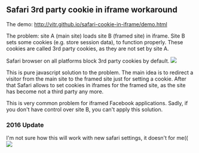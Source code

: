 ## Safari 3rd party cookie in iframe workaround

The demo: http://vitr.github.io/safari-cookie-in-iframe/demo.html


The problem: site A (main site) loads site B (framed site) in iframe. Site B sets some cookies (e.g. store session data), to function properly.
These cookies are called 3rd party cookies, as they are not set by site A.

Safari browser on all platforms block 3rd party cookies by default.
![](https://f.cloud.github.com/assets/2770290/2116855/1142dd9c-90a3-11e3-90a6-864d9f9cdea0.png)

This is pure javascript solution to the problem. The main idea is to redirect a visitor from the main site to the framed site just for setting a cookie. After that Safari allows to set cookies in iframes for the framed site, as the site has become not a third party any more.


This is very common problem for iframed Facebook applications. Sadly, if you don't have control over site B, you can't apply this solution.

### 2016 Update
I'm not sure how this will work with new safari settings, it doesn't for me((
![](https://camo.githubusercontent.com/f6e6a28460cc3539fc4ac1a2480a99fe981b016a/687474703a2f2f696d6167652e70726e747363722e636f6d2f696d6167652f34303063626435393834656634363931626632616539653933636231356232622e706e67)
